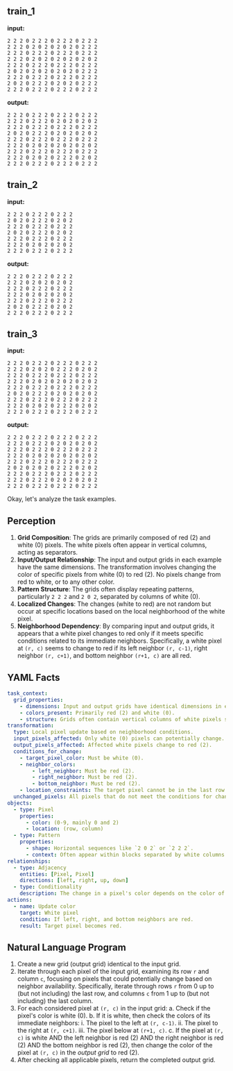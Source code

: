 
## train_1

**input:**
```
2 2 2 0 2 2 2 0 2 2 2 0 2 2 2
2 2 2 0 2 0 2 0 2 0 2 0 2 2 2
2 2 2 0 2 2 2 0 2 2 2 0 2 2 2
2 2 2 0 2 0 2 0 2 0 2 0 2 0 2
2 2 2 0 2 2 2 0 2 2 2 0 2 2 2
2 0 2 0 2 0 2 0 2 0 2 0 2 2 2
2 2 2 0 2 2 2 0 2 2 2 0 2 2 2
2 0 2 0 2 2 2 0 2 0 2 0 2 2 2
2 2 2 0 2 2 2 0 2 2 2 0 2 2 2
```


**output:**
```
2 2 2 0 2 2 2 0 2 2 2 0 2 2 2
2 2 2 0 2 2 2 0 2 0 2 0 2 0 2
2 2 2 0 2 2 2 0 2 2 2 0 2 2 2
2 0 2 0 2 2 2 0 2 0 2 0 2 0 2
2 2 2 0 2 2 2 0 2 2 2 0 2 2 2
2 2 2 0 2 0 2 0 2 0 2 0 2 0 2
2 2 2 0 2 2 2 0 2 2 2 0 2 2 2
2 2 2 0 2 0 2 0 2 2 2 0 2 0 2
2 2 2 0 2 2 2 0 2 2 2 0 2 2 2
```


## train_2

**input:**
```
2 2 2 0 2 2 2 0 2 2 2
2 0 2 0 2 2 2 0 2 0 2
2 2 2 0 2 2 2 0 2 2 2
2 0 2 0 2 2 2 0 2 0 2
2 2 2 0 2 2 2 0 2 2 2
2 2 2 0 2 0 2 0 2 0 2
2 2 2 0 2 2 2 0 2 2 2
```


**output:**
```
2 2 2 0 2 2 2 0 2 2 2
2 2 2 0 2 0 2 0 2 0 2
2 2 2 0 2 2 2 0 2 2 2
2 2 2 0 2 0 2 0 2 0 2
2 2 2 0 2 2 2 0 2 2 2
2 0 2 0 2 2 2 0 2 0 2
2 2 2 0 2 2 2 0 2 2 2
```


## train_3

**input:**
```
2 2 2 0 2 2 2 0 2 2 2 0 2 2 2
2 2 2 0 2 0 2 0 2 2 2 0 2 0 2
2 2 2 0 2 2 2 0 2 2 2 0 2 2 2
2 2 2 0 2 0 2 0 2 0 2 0 2 0 2
2 2 2 0 2 2 2 0 2 2 2 0 2 2 2
2 0 2 0 2 2 2 0 2 0 2 0 2 0 2
2 2 2 0 2 2 2 0 2 2 2 0 2 2 2
2 2 2 0 2 0 2 0 2 2 2 0 2 0 2
2 2 2 0 2 2 2 0 2 2 2 0 2 2 2
```


**output:**
```
2 2 2 0 2 2 2 0 2 2 2 0 2 2 2
2 2 2 0 2 2 2 0 2 0 2 0 2 0 2
2 2 2 0 2 2 2 0 2 2 2 0 2 2 2
2 2 2 0 2 0 2 0 2 0 2 0 2 0 2
2 2 2 0 2 2 2 0 2 2 2 0 2 2 2
2 0 2 0 2 0 2 0 2 2 2 0 2 0 2
2 2 2 0 2 2 2 0 2 2 2 0 2 2 2
2 2 2 0 2 2 2 0 2 0 2 0 2 0 2
2 2 2 0 2 2 2 0 2 2 2 0 2 2 2
```

Okay, let's analyze the task examples.

## Perception

1.  **Grid Composition**: The grids are primarily composed of red (2) and white (0) pixels. The white pixels often appear in vertical columns, acting as separators.
2.  **Input/Output Relationship**: The input and output grids in each example have the same dimensions. The transformation involves changing the color of specific pixels from white (0) to red (2). No pixels change from red to white, or to any other color.
3.  **Pattern Structure**: The grids often display repeating patterns, particularly `2 2 2` and `2 0 2`, separated by columns of white (0).
4.  **Localized Changes**: The changes (white to red) are not random but occur at specific locations based on the local neighborhood of the white pixel.
5.  **Neighborhood Dependency**: By comparing input and output grids, it appears that a white pixel changes to red only if it meets specific conditions related to its immediate neighbors. Specifically, a white pixel at `(r, c)` seems to change to red if its left neighbor `(r, c-1)`, right neighbor `(r, c+1)`, and bottom neighbor `(r+1, c)` are all red.

## YAML Facts


```yaml
task_context:
  grid_properties:
    - dimensions: Input and output grids have identical dimensions in each example.
    - colors_present: Primarily red (2) and white (0).
    - structure: Grids often contain vertical columns of white pixels separating blocks/patterns of red pixels.
transformation:
  type: Local pixel update based on neighborhood conditions.
  input_pixels_affected: Only white (0) pixels can potentially change.
  output_pixels_affected: Affected white pixels change to red (2).
  conditions_for_change:
    - target_pixel_color: Must be white (0).
    - neighbor_colors:
        - left_neighbor: Must be red (2).
        - right_neighbor: Must be red (2).
        - bottom_neighbor: Must be red (2).
    - location_constraints: The target pixel cannot be in the last row (requires a bottom neighbor) or in the first/last column (requires both left and right neighbors).
  unchanged_pixels: All pixels that do not meet the conditions for change retain their original color from the input grid.
objects:
  - type: Pixel
    properties:
      - color: (0-9, mainly 0 and 2)
      - location: (row, column)
  - type: Pattern
    properties:
      - shape: Horizontal sequences like `2 0 2` or `2 2 2`.
      - context: Often appear within blocks separated by white columns.
relationships:
  - type: Adjacency
    entities: [Pixel, Pixel]
    directions: [left, right, up, down]
  - type: Conditionality
    description: The change in a pixel's color depends on the color of its adjacent neighbors (left, right, down).
actions:
  - name: Update color
    target: White pixel
    condition: If left, right, and bottom neighbors are red.
    result: Target pixel becomes red.
```


## Natural Language Program

1.  Create a new grid (output grid) identical to the input grid.
2.  Iterate through each pixel of the input grid, examining its row `r` and column `c`, focusing on pixels that could potentially change based on neighbor availability. Specifically, iterate through rows `r` from 0 up to (but not including) the last row, and columns `c` from 1 up to (but not including) the last column.
3.  For each considered pixel at `(r, c)` in the input grid:
    a.  Check if the pixel's color is white (0).
    b.  If it is white, then check the colors of its immediate neighbors:
        i.  The pixel to the left at `(r, c-1)`.
        ii. The pixel to the right at `(r, c+1)`.
        iii. The pixel below at `(r+1, c)`.
    c.  If the pixel at `(r, c)` is white AND the left neighbor is red (2) AND the right neighbor is red (2) AND the bottom neighbor is red (2), then change the color of the pixel at `(r, c)` in the *output grid* to red (2).
4.  After checking all applicable pixels, return the completed output grid.
